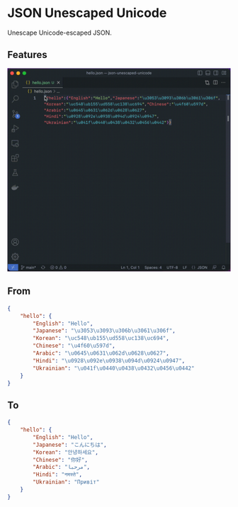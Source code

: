 # JSON Unescaped Unicode

Unescape Unicode-escaped JSON.

## Features

![Features](assets/demo.gif)

## From

```json
{
    "hello": {
        "English": "Hello",
        "Japanese": "\u3053\u3093\u306b\u3061\u306f",
        "Korean": "\uc548\ub155\ud558\uc138\uc694",
        "Chinese": "\u4f60\u597d",
        "Arabic": "\u0645\u0631\u062d\u0628\u0627",
        "Hindi": "\u0928\u092e\u0938\u094d\u0924\u0947",
        "Ukrainian": "\u041f\u0440\u0438\u0432\u0456\u0442"
    }
}
```

## To

```json
{
    "hello": {
        "English": "Hello",
        "Japanese": "こんにちは",
        "Korean": "안녕하세요",
        "Chinese": "你好",
        "Arabic": "مرحبا",
        "Hindi": "नमस्ते",
        "Ukrainian": "Привіт"
    }
}
```
